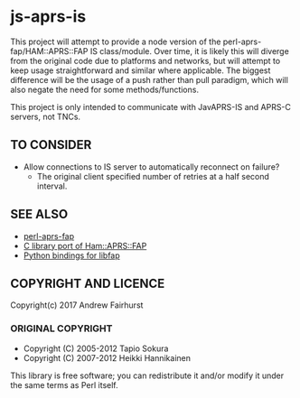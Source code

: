# js-aprs-is

This project will attempt to provide a node version of the perl-aprs-fap/HAM::APRS::FAP IS class/module.
Over time, it is likely this will diverge from the original code due to platforms and networks,
but will attempt to keep usage straightforward and similar where applicable.  The biggest
difference will be the usage of a push rather than pull paradigm, which will also negate the need for some
methods/functions.

This project is only intended to communicate with JavAPRS-IS and APRS-C servers, not TNCs.

## TO CONSIDER
* Allow connections to IS server to automatically reconnect on failure?
  * The original client specified number of retries at a half second interval.

## SEE ALSO

* [perl-aprs-fap](https://github.com/hessu/perl-aprs-fap)
* [C library port of Ham::APRS::FAP](http://pakettiradio.net/libfap/)
* [Python bindings for libfap](http://github.com/kd7lxl/python-libfap)

## COPYRIGHT AND LICENCE

Copyright(c) 2017 Andrew Fairhurst

### ORIGINAL COPYRIGHT

* Copyright (C) 2005-2012 Tapio Sokura
* Copyright (C) 2007-2012 Heikki Hannikainen

This library is free software; you can redistribute it and/or modify
it under the same terms as Perl itself.